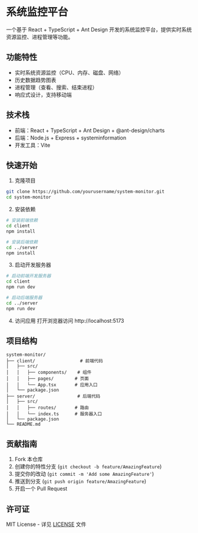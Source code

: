 # 系统监控平台

一个基于 React + TypeScript + Ant Design 开发的系统监控平台，提供实时系统资源监控、进程管理等功能。

## 功能特性

- 实时系统资源监控（CPU、内存、磁盘、网络）
- 历史数据趋势图表
- 进程管理（查看、搜索、结束进程）
- 响应式设计，支持移动端

## 技术栈

- 前端：React + TypeScript + Ant Design + @ant-design/charts
- 后端：Node.js + Express + systeminformation
- 开发工具：Vite

## 快速开始

1. 克隆项目
```bash
git clone https://github.com/yourusername/system-monitor.git
cd system-monitor
```

2. 安装依赖
```bash
# 安装前端依赖
cd client
npm install

# 安装后端依赖
cd ../server
npm install
```

3. 启动开发服务器
```bash
# 启动前端开发服务器
cd client
npm run dev

# 启动后端服务器
cd ../server
npm run dev
```

4. 访问应用
打开浏览器访问 http://localhost:5173

## 项目结构

```
system-monitor/
├── client/                 # 前端代码
│   ├── src/
│   │   ├── components/    # 组件
│   │   ├── pages/        # 页面
│   │   └── App.tsx       # 应用入口
│   └── package.json
├── server/                # 后端代码
│   ├── src/
│   │   ├── routes/       # 路由
│   │   └── index.ts      # 服务器入口
│   └── package.json
└── README.md
```

## 贡献指南

1. Fork 本仓库
2. 创建你的特性分支 (`git checkout -b feature/AmazingFeature`)
3. 提交你的改动 (`git commit -m 'Add some AmazingFeature'`)
4. 推送到分支 (`git push origin feature/AmazingFeature`)
5. 开启一个 Pull Request

## 许可证

MIT License - 详见 [LICENSE](LICENSE) 文件 